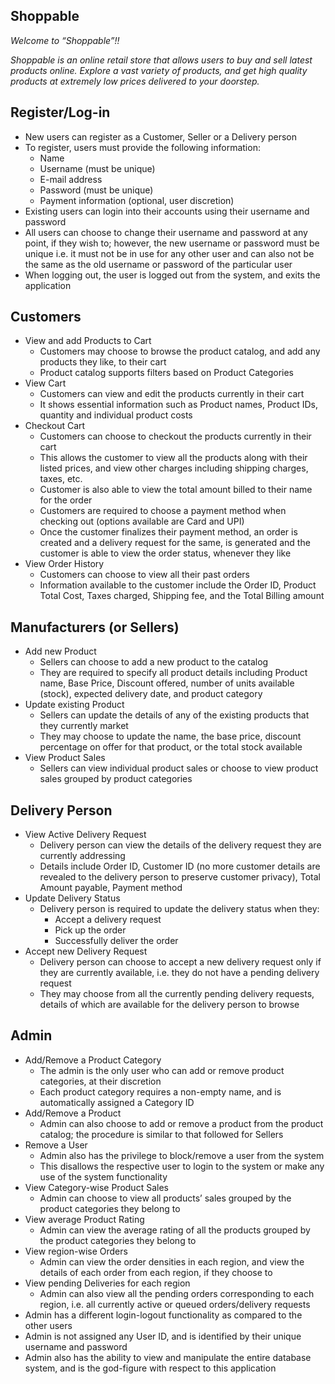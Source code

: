 ## Shoppable

*Welcome to “Shoppable”!!*  

*Shoppable is an online retail store that allows users to buy and sell latest products online. Explore a vast variety of products, and get high quality products at extremely low prices delivered to your doorstep.*  

Register/Log-in
----
- New users can register as a Customer, Seller or a Delivery person
- To register, users must provide the following information:
   * Name
   * Username (must be unique)
   * E-mail address
   * Password (must be unique)
   * Payment information (optional, user discretion)
- Existing users can login into their accounts using their username and password
- All users can choose to change their username and password at any point, if they wish to; however, the new username or password must be unique i.e. it must not be in use for any other user and can also not be the same as the old username or password of the particular user
- When logging out, the user is logged out from the system, and exits the application


Customers
----
- View and add Products to Cart
  * Customers may choose to browse the product catalog, and add any products they like, to their cart
  * Product catalog supports filters based on Product Categories
- View Cart
  * Customers can view and edit the products currently in their cart
  * It shows essential information such as Product names, Product IDs, quantity and individual product costs
- Checkout Cart
  * Customers can choose to checkout the products currently in their cart
  * This allows the customer to view all the products along with their listed prices, and view other charges including shipping charges, taxes, etc.
  * Customer is also able to view the total amount billed to their name for the order
  * Customers are required to choose a payment method when checking out (options available are Card and UPI)
  * Once the customer finalizes their payment method, an order is created and a delivery request for the same, is generated and the customer is able to view the order status, whenever they like
- View Order History
  * Customers can choose to view all their past orders
  * Information available to the customer include the Order ID, Product Total Cost, Taxes charged, Shipping fee, and the Total Billing amount


Manufacturers (or Sellers)
----
- Add new Product
  * Sellers can choose to add a new product to the catalog
  * They are required to specify all product details including Product name, Base Price, Discount offered, number of units available (stock), expected delivery date, and product category
- Update existing Product
  * Sellers can update the details of any of the existing products that they currently market
  * They may choose to update the name, the base price, discount percentage on offer for that product, or the total stock available
- View Product Sales
  * Sellers can view individual product sales or choose to view product sales grouped by product categories


Delivery Person
----
- View Active Delivery Request
  * Delivery person can view the details of the delivery request they are currently addressing
  * Details include Order ID, Customer ID (no more customer details are revealed to the delivery person to preserve customer privacy), Total Amount payable, Payment method
- Update Delivery Status
  * Delivery person is required to update the delivery status when they:
    * Accept a delivery request
    * Pick up the order
    * Successfully deliver the order
- Accept new Delivery Request
  * Delivery person can choose to accept a new delivery request only if they are currently available, i.e. they do not have a pending delivery request
  * They may choose from all the currently pending delivery requests, details of which are available for the delivery person to browse


Admin
----
- Add/Remove a Product Category
  * The admin is the only user who can add or remove product categories, at their discretion
  * Each product category requires a non-empty name, and is automatically assigned a Category ID
- Add/Remove a Product
  * Admin can also choose to add or remove a product from the product catalog; the procedure is similar to that followed for Sellers
- Remove a User
  * Admin also has the privilege to block/remove a user from the system
  * This disallows the respective user to login to the system or make any use of the system functionality
- View Category-wise Product Sales
  * Admin can choose to view all products’ sales grouped by the product categories they belong to
- View average Product Rating
  * Admin can view the average rating of all the products grouped by the product categories they belong to
- View region-wise Orders
  * Admin can view the order densities in each region, and view the details of each order from each region, if they choose to
- View pending Deliveries for each region
  * Admin can also view all the pending orders corresponding to each region, i.e. all currently active or queued orders/delivery requests
- Admin has a different login-logout functionality as compared to the other users
- Admin is not assigned any User ID, and is identified by their unique username and password
- Admin also has the ability to view and manipulate the entire database system, and is the god-figure with respect to this application

